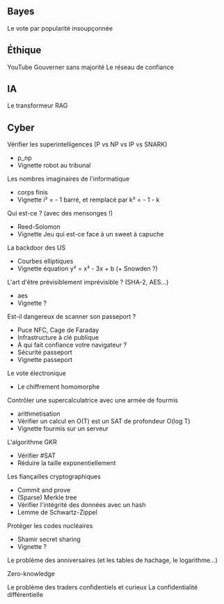 ## Bayes

Le vote par popularité insoupçonnée


## Éthique 

YouTube
Gouverner sans majorité
Le réseau de confiance


## IA

Le transformeur
RAG


## Cyber

Vérifier les superintelligences (P vs NP vs IP vs SNARK)
 - p_np
 - Vignette robot au tribunal

Les nombres imaginaires de l'informatique 
 - corps finis
 - Vignette i² = - 1 barré, et remplacé par k² = - 1 - k

Qui est-ce ? (avec des mensonges !) 
 - Reed-Solomon
 - Vignette Jeu qui est-ce face à un sweet à capuche

La backdoor des US 
 - Courbes elliptiques
 - Vignette équation y² = x³ - 3x + b (+ Snowden ?)

L'art d'être prévisiblement imprévisible ? (SHA-2, AES...)
 - aes
 - Vignette ?


Est-il dangereux de scanner son passeport ?
 - Puce NFC, Cage de Faraday
 - Infrastructure à clé publique
 - À qui fait confiance votre navigateur ?
 - Sécurité passeport
 - Vignette passeport

Le vote électronique
 - Le chiffrement homomorphe


Contrôler une supercalculatrice avec une armée de fourmis
 - arithmetisation
 - Vérifier un calcul en O(T) est un SAT de profondeur O(log T)
 - Vignette fourmis sur un serveur

L'algorithme GKR
 - Vérifier #SAT
 - Réduire la taille exponentiellement

Les fiançailles cryptographiques
 - Commit and prove
 - (Sparse) Merkle tree
 - Vérifier l'intégrité des données avec un hash
 - Lemme de Schwartz-Zippel



Protéger les codes nucléaires
 - Shamir secret sharing
 - Vignette ?

Le problème des anniversaires (et les tables de hachage, le logarithme...)

Zero-knowledge

Le problème des traders confidentiels et curieux
La confidentialité différentielle


